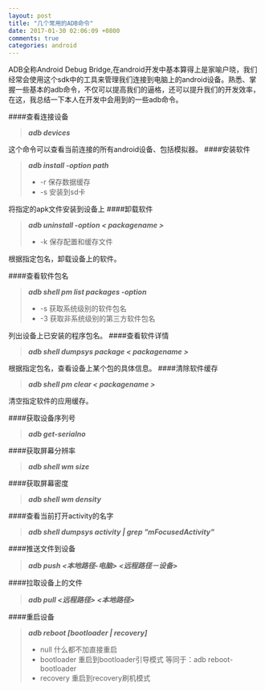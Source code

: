 ```yaml
---
layout: post
title: "几个常用的ADB命令"
date: 2017-01-30 02:06:09 +0800
comments: true
categories: android
---
```

  ADB全称Android Debug Bridge,在android开发中基本算得上是家喻户晓，我们经常会使用这个sdk中的工具来管理我们连接到电脑上的android设备。熟悉、掌握一些基本的adb命令，不仅可以提高我们的逼格，还可以提升我们的开发效率，在这，我总结一下本人在开发中会用到的一些adb命令。   
<!--more-->
####查看连接设备
> ***adb devices***

这个命令可以查看当前连接的所有android设备、包括模拟器。
####安装软件
> ***adb install -option path***   
> * -r  保存数据缓存    
> * -s  安装到sd卡


将指定的apk文件安装到设备上
####卸载软件
> ***adb uninstall -option < packagename >***   
> * -k  保存配置和缓存文件    


根据指定包名，卸载设备上的软件。

####查看软件包名
> ***adb shell pm list packages -option***   
> * -s  获取系统级别的软件包名    
> * -3  获取非系统级别的第三方软件包名    

列出设备上已安装的程序包名。
####查看软件详情
> ***adb shell dumpsys package < packagename >***   

根据指定包名，查看设备上某个包的具体信息。
####清除软件缓存
> ***adb shell pm clear < packagename >***   

清空指定软件的应用缓存。

####获取设备序列号
> ***adb get-serialno***   

####获取屏幕分辨率
> ***adb shell wm size***   

####获取屏幕密度
> ***adb shell wm density***   

####查看当前打开activity的名字
> ***adb shell dumpsys activity | grep "mFocusedActivity"***   

####推送文件到设备
> ***adb push <本地路径-电脑> <远程路径－设备>***   

####拉取设备上的文件
> ***adb pull <远程路径> <本地路径>***  

####重启设备
> ***adb reboot [bootloader | recovery]***   
> * null 什么都不加直接重启   
> * bootloader 重启到bootloader引导模式 等同于：adb reboot-bootloader   
> * recovery 重启到recovery刷机模式











